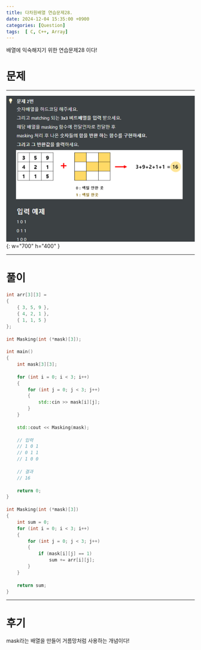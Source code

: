 ```yaml
---
title: 다차원배열 연습문제28.
date: 2024-12-04 15:35:00 +0900
categories: [Question]  
tags:  [ C, C++, Array]
---
```


배열에 익숙해지기 위한 연습문제28 이다!

# 문제   
---------------------------------------
![Desktop View](/assets/img/Array27.png){: w="700" h="400" }

---------------------------------------

# 풀이

```c++
int arr[3][3] =
{
    { 3, 5, 9 },
    { 4, 2, 1 },
    { 1, 1, 5 }
};

int Masking(int (*mask)[3]);

int main()
{
    int mask[3][3];
    
    for (int i = 0; i < 3; i++)
    {
        for (int j = 0; j < 3; j++)
        {
            std::cin >> mask[i][j];
        }
    }
    
    std::cout << Masking(mask);
    
    // 입력
    // 1 0 1
    // 0 1 1
    // 1 0 0

    // 결과
    // 16

    return 0;
}

int Masking(int (*mask)[3])
{
    int sum = 0;
    for (int i = 0; i < 3; i++)
    {
        for (int j = 0; j < 3; j++)
        {
            if (mask[i][j] == 1)
                sum += arr[i][j];	
        }
    }
    
    return sum;
}
```
---------------------------------------

# 후기

mask라는 배열을 만들어 거름망처럼 사용하는 개념이다!

